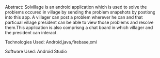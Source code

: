 Abstract:
  Solvillage is an android application which is used to solve the problems occured in village by sending the problem snapshots by postiong into this app.
  A villager can post a problem wherever he can and that particual village president can be able to view those problems and  resolve them.This application is also comprisng a chat board in which villager and the president can interact.
  
 Technologies Used: Android,java,firebase,xml
 
 Software Used: Android Studio
